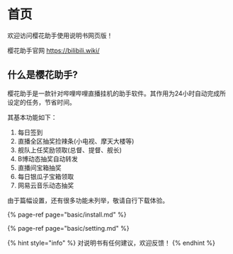 # 首页

欢迎访问樱花助手使用说明书网页版！

樱花助手官网 https://bilibili.wiki/

## 什么是樱花助手?

樱花助手是一款针对哔哩哔哩直播挂机的助手软件。其作用为24小时自动完成所设定的任务，节省时间。

其基本功能如下：

1. 每日签到
2. 直播全区抽奖捡辣条\(小电视、摩天大楼等\)
3. 舰队上任奖励领取\(总督、提督、舰长\)
4. B博动态抽奖自动转发
5. 直播间宝箱抽奖
6. 每日银瓜子宝箱领取
7. 网易云音乐动态抽奖

由于篇幅设置，还有很多功能未列举，敬请自行下载体验。

{% page-ref page="basic/install.md" %}

{% page-ref page="basic/setting.md" %}

{% hint style="info" %}
对说明书有任何建议，欢迎反馈！
{% endhint %}

